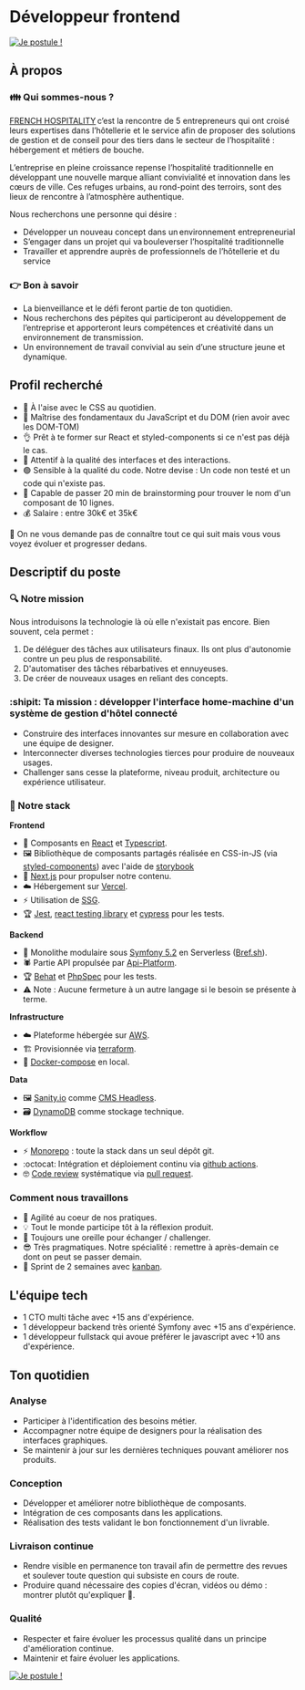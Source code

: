 # Développeur frontend

[![Je postule !](https://shields.io/badge/nous%20ecrire-je%20postule%20%21-blue?labelColor=%23f3f3f3&logoColor=blue&logo=ProtonMail&style=for-the-badge)](mailto:tech-job@french-hospitality.fr?subject=je%20souhaite%20être%20votre%20prochain%20développeur%20frontend%20!&body=Bonjour,%0A%0Aje%20m%27appelle%20%5BMonNom%5D%20et%20je%20vous%20communique%20mon%20cv%20ou%20profil%20linkedin%20%3A)

## À propos

### :family: Qui sommes-nous ?

[FRENCH HOSPITALITY](https://french-hospitality.fr/) c’est la rencontre de 5 entrepreneurs qui ont croisé leurs expertises dans l’hôtellerie et le service afin de proposer des solutions de gestion et de conseil pour des tiers dans le secteur de l’hospitalité : hébergement et métiers de bouche.

L’entreprise en pleine croissance repense l’hospitalité traditionnelle en développant une nouvelle marque alliant convivialité et innovation dans les cœurs de ville. Ces refuges urbains, au rond-point des terroirs, sont des lieux de rencontre à l’atmosphère authentique.

Nous recherchons une personne qui désire :

- Développer un nouveau concept dans un environnement entrepreneurial
- S’engager dans un projet qui va bouleverser l’hospitalité traditionnelle
- Travailler et apprendre auprès de professionnels de l’hôtellerie et du service



### :point_right: Bon à savoir 

- La bienveillance et le défi feront partie de ton quotidien.
- Nous recherchons des pépites qui participeront au développement de l’entreprise et apporteront leurs compétences et créativité dans un environnement de transmission.
- Un environnement de travail convivial au sein d’une structure jeune et dynamique.


## Profil recherché

- 🎨 À l'aise avec le CSS au quotidien.
- 💯 Maîtrise des fondamentaux du JavaScript et du DOM (rien avoir avec les DOM-TOM)
- 👌 Prêt à te former sur React et styled-components si ce n'est pas déjà le cas.
- 🔬 Attentif à la qualité des interfaces et des interactions.
- 🟢 Sensible à la qualité du code. Notre devise : Un code non testé et un code qui n'existe pas.
- 🤯 Capable de passer 20 min de brainstorming pour trouver le nom d'un composant de 10 lignes.
- 💰 Salaire : entre 30k€ et 35k€

:triangular_flag_on_post: On ne vous demande pas de connaître tout ce qui suit mais vous vous voyez évoluer et progresser dedans.

## Descriptif du poste

### :mag: Notre mission

Nous introduisons la technologie là où elle n'existait pas encore. Bien souvent, cela permet :

1. De déléguer des tâches aux utilisateurs finaux. Ils ont plus d'autonomie contre un peu plus de responsabilité.
2. D'automatiser des tâches rébarbatives et ennuyeuses.
3. De créer de nouveaux usages en reliant des concepts.

### :shipit: Ta mission : développer l'interface home-machine d'un système de gestion d'hôtel connecté

- Construire des interfaces innovantes sur mesure en collaboration avec une équipe de designer.
- Interconnecter diverses technologies tierces pour produire de nouveaux usages.
- Challenger sans cesse la plateforme, niveau produit, architecture ou expérience utilisateur.

### :toolbox: Notre stack

**Frontend**

- :art: Composants en [React](https://fr.reactjs.org/) et [Typescript](https://www.typescriptlang.org/).
- :framed_picture: Bibliothèque de composants partagés réalisée en CSS-in-JS (via [styled-components](https://styled-components.com/)) avec l'aide de [storybook](https://storybook.js.org/)
- :wrench: [Next.js](https://nextjs.org/) pour propulser notre contenu.
- :cloud: Hébergement sur [Vercel](https://vercel.com/).
- :zap: Utilisation de [SSG](https://vercel.com/blog/nextjs-server-side-rendering-vs-static-generation).
- :trophy: [Jest](https://jestjs.io/), [react testing library](https://testing-library.com/) et [cypress](https://www.cypress.io/) pour les tests.

**Backend**

- :elephant: Monolithe modulaire sous [Symfony 5.2](https://symfony.com/blog/symfony-5-2-0-released) en Serverless ([Bref.sh](https://bref.sh/)).
- :spider: Partie API propulsée par [Api-Platform](https://api-platform.com/).
- :trophy: [Behat](https://docs.behat.org/) et [PhpSpec](http://www.phpspec.net/en/stable/) pour les tests.
- :warning: Note : Aucune fermeture à un autre langage si le besoin se présente à terme.

**Infrastructure**

- :cloud: Plateforme hébergée sur [AWS](https://aws.amazon.com/fr).
- :building_construction: Provisionnée via [terraform](https://www.terraform.io/).
- :whale2: [Docker-compose](https://docs.docker.com/compose/) en local.

**Data**

- :framed_picture: [Sanity.io](https://www.sanity.io/) comme [CMS Headless](https://en.wikipedia.org/wiki/Headless_content_management_system).
- :card_file_box: [DynamoDB](https://aws.amazon.com/fr/dynamodb/) comme stockage technique.

**Workflow**

- :zap: [Monorepo](https://en.wikipedia.org/wiki/Monorepo) : toute la stack dans un seul dépôt git.
- :octocat: Intégration et déploiement continu via [github actions](https://github.com/features/actions).
- :nerd_face: [Code review](https://github.com/features/code-review/) systématique via [pull request](https://docs.github.com/en/free-pro-team@latest/github/collaborating-with-issues-and-pull-requests/about-pull-requests).

### Comment nous travaillons

- :muscle: Agilité au coeur de nos pratiques.
- :bulb: Tout le monde participe tôt à la réflexion produit.
- :boxing_glove: Toujours une oreille pour échanger / challenger.
- :sunglasses: Très pragmatiques. Notre spécialité : remettre à après-demain ce dont on peut se passer demain.
- :calendar: Sprint de 2 semaines avec [kanban](https://fr.wikipedia.org/wiki/Kanban).

## L'équipe tech

- 1 CTO multi tâche avec +15 ans d'expérience.
- 1 développeur backend très orienté Symfony avec +15 ans d'expérience.
- 1 développeur fullstack qui avoue préférer le javascript avec +10 ans d'expérience.

## Ton quotidien

### Analyse

- Participer à l'identification des besoins métier.
- Accompagner notre équipe de designers pour la réalisation des interfaces graphiques.
- Se maintenir à jour sur les dernières techniques pouvant améliorer nos produits.

### Conception

- Développer et améliorer notre bibliothèque de composants.
- Intégration de ces composants dans les applications.
- Réalisation des tests validant le bon fonctionnement d'un livrable.

### Livraison continue

- Rendre visible en permanence ton travail afin de permettre des revues et soulever toute question qui subsiste en cours de route.
- Produire quand nécessaire des copies d'écran, vidéos ou démo : montrer plutôt qu'expliquer :popcorn:.

### Qualité

- Respecter et faire évoluer les processus qualité dans un principe d'amélioration continue.
- Maintenir et faire évoluer les applications.

[![Je postule !](https://shields.io/badge/nous%20ecrire-je%20postule%20%21-blue?labelColor=%23f3f3f3&logoColor=blue&logo=ProtonMail&style=for-the-badge)](mailto:tech-job@french-hospitality.fr?subject=je%20souhaite%20être%20votre%20prochain%20développeur%20frontend%20!&body=Bonjour,%0A%0Aje%20m%27appelle%20%5BMonNom%5D%20et%20je%20vous%20communique%20mon%20cv%20ou%20profil%20linkedin%20%3A)
